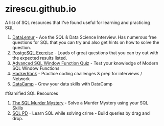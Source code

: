 # zirescu.github.io
A list of SQL resources that I've found useful for learning and practicing SQL
1. [DataLemur](https://datalemur.com/?referralCode=5fammFLt) - Ace the SQL & Data Science Interview.  Has numerous free questions for SQL that you can try and also get hints on how to solve the question. 
2. [PostgeSQL Exercise](https://pgexercises.com/) - Loads of great questions that you can try out with the expected results listed. 
3. [Advanced SQL Window Function Quiz](http://www.windowfunctions.com/) - Test your knowledge of Modern SQL Window Functions
4. [HackerRank](https://www.hackerrank.com/) - Practice coding challenges & prep for interviews / Network
5. [DataCamp](https://datacamp.com) - Grow your data skills with DataCamp

#Gamified SQL Resources
1. [The SQL Murder Mystery](https://mystery.knightlab.com/) - Solve a Murder Mystery using your SQL Skills
2. [SQL PD](https://sqlpd.com/) - Learn SQL while solving crime - Build queries by drag and drop. 
